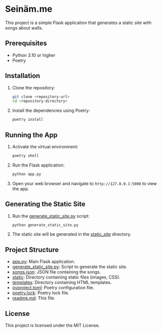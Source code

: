 # Seinäm.me

This project is a simple Flask application that generates a static site with songs about walls.

## Prerequisites

- Python 3.10 or higher
- Poetry

## Installation

1. Clone the repository:

    ```sh
    git clone <repository-url>
    cd <repository-directory>
    ```

2. Install the dependencies using Poetry:

    ```sh
    poetry install
    ```

## Running the App

1. Activate the virtual environment:

    ```sh
    poetry shell
    ```

2. Run the Flask application:

    ```sh
    python app.py
    ```

3. Open your web browser and navigate to `http://127.0.0.1:5000` to view the app.

## Generating the Static Site

1. Run the [generate_static_site.py](http://_vscodecontentref_/0) script:

    ```sh
    python generate_static_site.py
    ```

2. The static site will be generated in the [static_site](http://_vscodecontentref_/1) directory.

## Project Structure

- [app.py](http://_vscodecontentref_/2): Main Flask application.
- [generate_static_site.py](http://_vscodecontentref_/3): Script to generate the static site.
- [songs.json](http://_vscodecontentref_/4): JSON file containing the songs.
- [static](http://_vscodecontentref_/5): Directory containing static files (images, CSS).
- [templates](http://_vscodecontentref_/6): Directory containing HTML templates.
- [pyproject.toml](http://_vscodecontentref_/7): Poetry configuration file.
- [poetry.lock](http://_vscodecontentref_/8): Poetry lock file.
- [readme.md](http://_vscodecontentref_/9): This file.

## License

This project is licensed under the MIT License.
